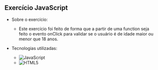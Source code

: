 ## Exercício JavaScript

- Sobre o exercício:
  - Este exercício foi feito de forma que a partir de uma function seja feito o evento onClick para validar se o usuário é de idade maior ou menor que 18 anos. 

- Tecnologias utilizadas: <br>
  <ul>
    <li><img alt="JavaScript" src="https://img.shields.io/badge/JavaScript-F7DF1E?style=for-the-badge&logo=javascript&logoColor=black"/></li>
    <li><img alt="HTML5" src="https://img.shields.io/badge/HTML5-E34F26?style=for-the-badge&logo=html5&logoColor=white"/></li>
  </ul>

